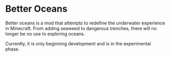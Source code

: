 # Better Oceans #

Better oceans is a mod that attempts to redefine the underwater experience in Minecraft. From adding seaweed to dangerous trenches, there will no longer be no use to exploring oceans.

Currently, it is only beginning development and is in the experimental phase.
